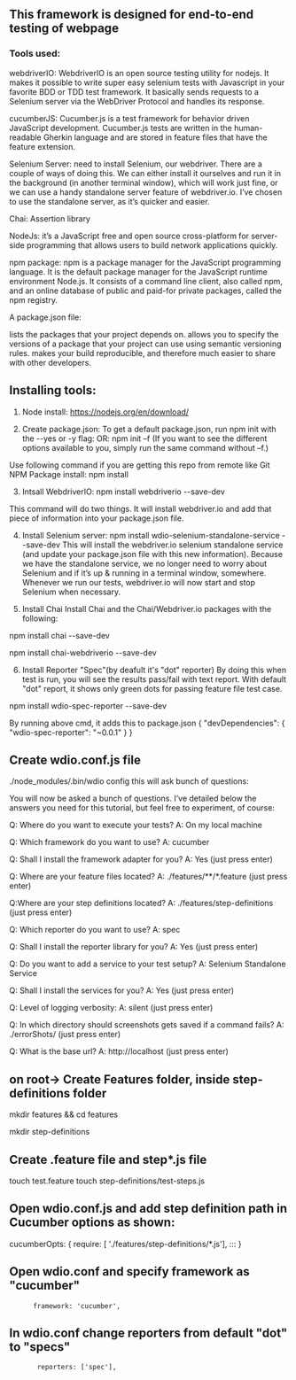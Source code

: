 ## This framework is designed for end-to-end testing of webpage

### Tools used:

webdriverIO: WebdriverIO is an open source testing utility for nodejs. It makes it possible to write super easy selenium tests with Javascript in your favorite BDD or TDD test framework. It basically sends requests to a Selenium server via the WebDriver Protocol and handles its response.

cucumberJS: Cucumber.js is a test framework for behavior driven JavaScript development. Cucumber.js tests are written in the human-readable Gherkin language and are stored in feature files that have the feature extension. 

Selenium Server: need to install Selenium, our webdriver. There are a couple of ways of doing this. We can either install it ourselves and run it in the background (in another terminal window), which will work just fine, or we can use a handy standalone server feature of webdriver.io. I’ve chosen to use the standalone server, as it’s quicker and easier. 

Chai: Assertion library 

NodeJs: it’s a JavaScript free and open source cross-platform for server-side programming that allows users to build network applications quickly.

npm package: npm is a package manager for the JavaScript programming language. It is the default package manager for the JavaScript runtime environment Node.js. It consists of a command line client, also called npm, and an online database of public and paid-for private packages, called the npm registry.

A package.json file:

lists the packages that your project depends on.
allows you to specify the versions of a package that your project can use using semantic versioning rules.
makes your build reproducible, and therefore much easier to share with other developers.

## Installing tools:

1. Node install:
https://nodejs.org/en/download/

2. Create package.json:
To get a default package.json, run npm init with the --yes or -y flag:
OR: npm init –f (If you want to see the different options available to you, simply run the same command without –f.)

Use following command if you are getting this repo from remote like Git
NPM Package install:
npm install 

3. Intsall WebdriverIO:
npm install webdriverio --save-dev

This command will do two things. It will install webdriver.io and add that piece of information into your package.json file.

4. Install Selenium server:
npm install wdio-selenium-standalone-service --save-dev
This will install the webdriver.io selenium standalone service (and update your package.json file with this new information). Because we have the standalone service, we no longer need to worry about Selenium and if it’s up & running in a terminal window, somewhere. Whenever we run our tests, webdriver.io will now start and stop Selenium when necessary.

5. Install Chai
Install Chai and the Chai/Webdriver.io packages with the following:

npm install chai --save-dev

npm install chai-webdriverio --save-dev

6. Install Reporter "Spec"(by deafult it's "dot" reporter)
By doing this when test is run, you will see the results pass/fail with text report. With default "dot" report, it shows only green dots for passing feature file test case.

npm install wdio-spec-reporter --save-dev

By running above cmd, it adds this to package.json
 {
   "devDependencies": {
   "wdio-spec-reporter": "~0.0.1"
      }
    }

## Create wdio.conf.js file

./node_modules/.bin/wdio config
this will ask bunch of questions:

You will now be asked a bunch of questions. I’ve detailed below the answers you need for this tutorial, but feel free to experiment, of course:

Q: Where do you want to execute your tests?
A: On my local machine

Q: Which framework do you want to use?
A: cucumber

Q: Shall I install the framework adapter for you?
A: Yes (just press enter)

Q: Where are your feature files located?
A: ./features/**/*.feature (just press enter)

Q:Where are your step definitions located?
A: ./features/step-definitions (just press enter)

Q: Which reporter do you want to use?
A: spec

Q: Shall I install the reporter library for you?
A: Yes (just press enter)

Q: Do you want to add a service to your test setup?
A: Selenium Standalone Service

Q: Shall I install the services for you?
A: Yes (just press enter)

Q: Level of logging verbosity:
A: silent (just press enter)

Q: In which directory should screenshots gets saved if a command fails?
A: ./errorShots/ (just press enter)

Q: What is the base url?
A: http://localhost (just press enter)

## on root-> Create Features folder, inside step-definitions folder
mkdir features && cd features

mkdir step-definitions

## Create .feature file  and step*.js file
touch test.feature
touch step-definitions/test-steps.js

## Open wdio.conf.js and add step definition path in Cucumber options as shown:

cucumberOpts: {
        require: [
          './features/step-definitions/*.js'],
          :::
          }
          
## Open wdio.conf and specify framework as "cucumber"
          framework: 'cucumber',
          
## In wdio.conf change reporters from default "dot" to "specs"
           reporters: ['spec'],